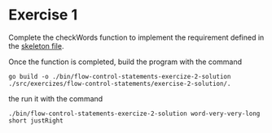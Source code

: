 # Exercise 1

Complete the checkWords function to implement the requirement defined in the [skeleton file](./check-many-words.go).

Once the function is completed, build the program with the command

`go build -o ./bin/flow-control-statements-exercize-2-solution ./src/exercizes/flow-control-statements/exercise-2-solution/.`

the run it with the command

`./bin/flow-control-statements-exercize-2-solution word-very-very-long short justRight`
